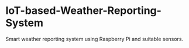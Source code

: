 # IoT-based-Weather-Reporting-System
Smart weather reporting system using Raspberry Pi and suitable sensors.
